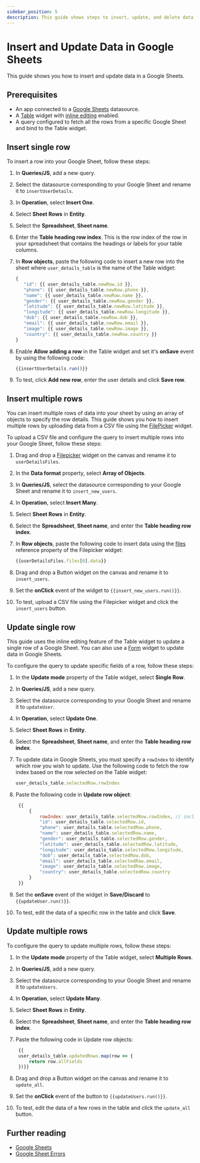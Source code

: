 ```yaml
---
sidebar_position: 5
description: This guide shows steps to insert, update, and delete data from Google Sheet.
---
```


# Insert and Update Data in Google Sheets

This guide shows you how to insert and update data in a Google Sheets.

## Prerequisites

- An app connected to a [Google Sheets](/connect-data/reference/querying-google-sheets) datasource.
- A [Table](/reference/widgets/table) widget with [inline editing](/reference/widgets/table/inline-editing) enabled.
- A query configured to fetch all the rows from a specific Google Sheet and bind to the Table widget.

## Insert single row
To insert a row into your Google Sheet, follow these steps:
1. In **Queries/JS**, add a new query.
2. Select the datasource corresponding to your Google Sheet and rename it to `insertUserDetails`.
3. In **Operation**, select **Insert One**.
4. Select **Sheet Rows** in **Entity**.
5. Select the **Spreadsheet**, **Sheet name**.
6. Enter the **Table heading row index**.
   This is the row index of the row in your spreadsheet that contains the headings or labels for your table columns.
7. In **Row objects**, paste the following code to insert a new row into the sheet where `user_details_table` is the name of the Table widget:

   ```jsx
   {
	  "id": {{ user_details_table.newRow.id }}, 
      "phone": {{ user_details_table.newRow.phone }}, 
      "name": {{ user_details_table.newRow.name }}, 
      "gender": {{ user_details_table.newRow.gender }}, 
      "latitude": {{ user_details_table.newRow.latitude }}, 
      "longitude": {{ user_details_table.newRow.longitude }}, 
      "dob": {{ user_details_table.newRow.dob }}, 
      "email": {{ user_details_table.newRow.email }}, 
      "image": {{ user_details_table.newRow.image }}, 
      "country": {{ user_details_table.newRow.country }}
   }
   ```
8. Enable **Allow adding a row** in the Table widget and set it's **onSave** event by using the following code:

   ```jsx
   {{insertUserDetails.run()}}
   ```
9. To test, click **Add new row**, enter the user details and click **Save row**.

## Insert multiple rows
You can insert multiple rows of data into your sheet by using an array of objects to specify the row details. This guide shows you how to insert multiple rows by uploading data from a CSV file using the [FilePicker](/reference/widgets/filepicker) widget.

To upload a CSV file and configure the query to insert multiple rows into your Google Sheet, follow these steps:
1. Drag and drop a [Filepicker](/reference/widgets/filepicker) widget on the canvas and rename it to `userDetailsFiles`.
2. In the **Data format** property, select **Array of Objects**.
3. In **Queries/JS**, select the datasource corresponding to your Google Sheet and rename it to `insert_new_users`.
4. In **Operation**, select **Insert Many**.
5. Select **Sheet Rows** in **Entity**.
6. Select the **Spreadsheet**, **Sheet name**, and enter the **Table heading row index**.
7. In **Row objects**, paste the following code to insert data using the [files](/reference/widgets/filepicker#files-array) reference property of the Filepicker widget:

   ```jsx
   {{userDetailsFiles.files[0].data}}
   ```
8. Drag and drop a Button widget on the canvas and rename it to `insert_users`.
9. Set the **onClick** event of the widget to `{{insert_new_users.run()}}`.
10. To test, upload a CSV file using the Filepicker widget and click the `insert_users` button.

## Update single row
This guide uses the inline editing feature of the Table widget to update a single row of a Google Sheet. You can also use a [Form](/reference/widgets/form) widget to update data in Google Sheets.

To configure the query to update specific fields of a row, follow these steps:
1. In the **Update mode** property of the Table widget, select **Single Row**.
2. In **Queries/JS**, add a new query.
3. Select the datasource corresponding to your Google Sheet and rename it to `updateUser`.
4. In **Operation**, select **Update One**.
5. Select **Sheet Rows** in **Entity**.
6. Select the **Spreadsheet**, **Sheet name**, and enter the **Table heading row index**.
7. To update data in Google Sheets, you must specify a `rowIndex` to identify which row you wish to update.
   Use the following code to fetch the row index based on the row selected on the Table widget:

   ```jsx
   user_details_table.selectedRow.rowIndex
   ```
8. Paste the following code in **Update row object**:

   ```jsx
	{{
		{
			rowIndex: user_details_table.selectedRow.rowIndex, // includes rowIndex key
			"id": user_details_table.selectedRow.id, 
			"phone": user_details_table.selectedRow.phone, 
			"name": user_details_table.selectedRow.name, 
			"gender": user_details_table.selectedRow.gender, 
			"latitude": user_details_table.selectedRow.latitude, 
			"longitude": user_details_table.selectedRow.longitude, 
			"dob": user_details_table.selectedRow.dob, 
			"email": user_details_table.selectedRow.email, 
			"image": user_details_table.selectedRow.image, 
			"country": user_details_table.selectedRow.country
		}
	}}
   ```
9. Set the **onSave** event of the widget in **Save/Discard** to `{{updateUser.run()}}`.
10. To test, edit the data of a specific row in the table and click **Save**.

## Update multiple rows
To configure the query to update multiple rows, follow these steps:
1. In the **Update mode** property of the Table widget, select **Multiple Rows**.
2. In **Queries/JS**, add a new query.
3. Select the datasource corresponding to your Google Sheet and rename it to `updateUsers`.
4. In **Operation**, select **Update Many**.
5. Select **Sheet Rows** in **Entity**.
6. Select the **Spreadsheet**, **Sheet name**, and enter the **Table heading row index**.
7. Paste the following code in Update row objects:

   ```jsx
	{{
    user_details_table.updatedRows.map(row => {
        return row.allFields
    })}}
   ```
8. Drag and drop a Button widget on the canvas and rename it to `update_all`.
9. Set the **onClick** event of the button to `{{updateUsers.run()}}`.
10. To test, edit the data of a few rows in the table and click the `update_all` button.

## Further reading
- [Google Sheets](/connect-data/reference/querying-google-sheets)
- [Google Sheet Errors](/help-and-support/troubleshooting-guide/action-errors/google-sheets-plugin-errors)
